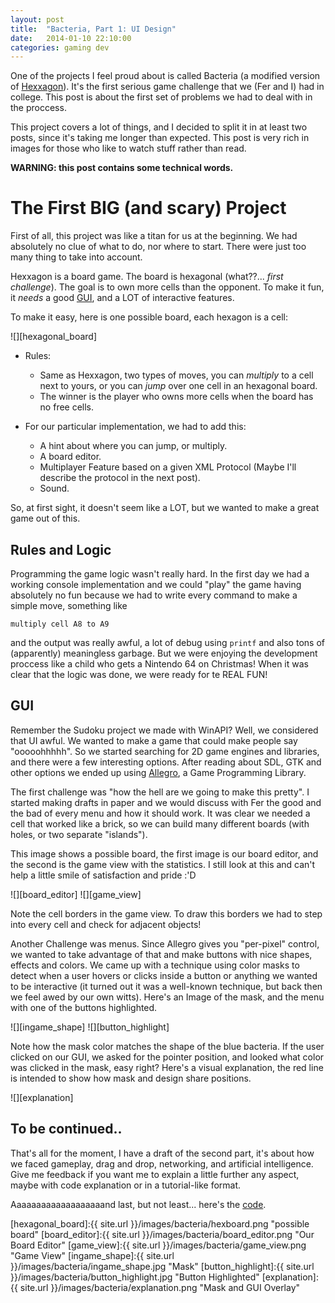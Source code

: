 ```yaml
---
layout: post
title:  "Bacteria, Part 1: UI Design"
date:   2014-01-10 22:10:00
categories: gaming dev
---
```


One of the projects I feel proud about is called Bacteria (a modified version of [Hexxagon](http://hexxagon.com/)). It's the first
serious game challenge that we (Fer and I) had in college. This post is about the first set of problems we had to deal with in
the proccess.

This project covers a lot of things, and I decided to split it in at least two posts, since it's taking me longer
than expected. This post is very rich in images for those who like to watch stuff rather than read.

**WARNING: this post contains some technical words.**

# The First BIG (and scary) Project

First of all, this project was like a titan for us at the beginning. We had absolutely no clue of what to do, nor where to start.
There were just too many thing to take into account.

Hexxagon is a board game. The board is hexagonal (what??... *first challenge*). The goal is to own more cells than the opponent.
To make it fun, it *needs* a good [GUI](http://en.wikipedia.org/wiki/Graphical_user_interface), and a LOT of interactive features. 

To make it easy, here is one possible board, each hexagon is a cell:

![][hexagonal_board]

 * Rules:
     * Same as Hexxagon, two types of moves, you can *multiply* to a cell next to yours, or you can *jump*  over one cell
	   in an hexagonal board.
	 * The winner is the player who owns more cells when the board has no free cells.

 * For our particular implementation, we had to add this:
     * A hint about where you can jump, or multiply.
	 * A board editor.
	 * Multiplayer Feature based on a given XML Protocol (Maybe I'll describe the protocol in the next post).
	 * Sound.

So, at first sight, it doesn't seem like a LOT, but we wanted to make a great game out of this.

## Rules and Logic

Programming the game logic wasn't really hard. In the first day we had a working console implementation and we could "play" the
game having absolutely no fun because we had to write every command to make a simple move, something like

    multiply cell A8 to A9

and the output was really awful, a lot of debug using `printf` and also tons of (apparently) meaningless garbage. But we were enjoying
the development proccess like a child who gets a Nintendo 64 on Christmas! When it was clear that the logic was done, we were ready
for te REAL FUN!

## GUI

Remember the Sudoku project we made with WinAPI? Well, we considered that UI awful. We wanted to make a game that could make
people say "ooooohhhhh". So we started searching for 2D game engines and libraries, and there were a few interesting options.
After reading about SDL, GTK and other options we ended up using [Allegro](http://alleg.sourceforge.net/), a Game Programming
Library.

The first challenge was "how the hell are we going to make this pretty". I started making drafts in paper and we would discuss with Fer
the good and the bad of every menu and how it should work. It was clear we needed a cell that worked like a brick, so we
can build many different boards (with holes, or two separate "islands").

This image shows a possible board, the first image is our board editor, and the second is the game view with the statistics.
I still look at this and can't help a little smile of satisfaction and pride :'D

![][board_editor]
![][game_view]

Note the cell borders in the game view. To draw this borders we had to step into every cell and check for adjacent objects!

Another Challenge was menus. Since Allegro gives you "per-pixel" control, we wanted to take advantage of that and make buttons
with nice shapes, effects and colors. We came up with a technique using color masks to detect when a user hovers or clicks inside
a button or anything we wanted to be interactive (it turned out it was a well-known technique, but back then we feel awed by our
own witts). Here's an Image of the mask, and the menu with one of the buttons highlighted.

![][ingame_shape]
![][button_highlight]

Note how the mask color matches the shape of the blue bacteria. If the user clicked on our GUI, we asked for the pointer position,
and looked what color was clicked in the mask, easy right? Here's a visual explanation, the red line is intended to show how
mask and design share positions.

![][explanation]

## To be continued..

That's all for the moment, I have a draft of the second part, it's about how we faced gameplay, drag and drop, networking, and
artificial intelligence. Give me feedback if you want me to explain a little further any aspect, maybe with code explanation or
in a tutorial-like format.

Aaaaaaaaaaaaaaaaaaand last, but not least... here's the [code](https://github.com/torresmateo/Bacteria).

[hexagonal_board]:{{ site.url }}/images/bacteria/hexboard.png "possible board"
[board_editor]:{{ site.url }}/images/bacteria/board_editor.png "Our Board Editor"
[game_view]:{{ site.url }}/images/bacteria/game_view.png "Game View"
[ingame_shape]:{{ site.url }}/images/bacteria/ingame_shape.jpg "Mask"
[button_highlight]:{{ site.url }}/images/bacteria/button_highlight.jpg "Button Highlighted"
[explanation]:{{ site.url }}/images/bacteria/explanation.png "Mask and GUI Overlay"
